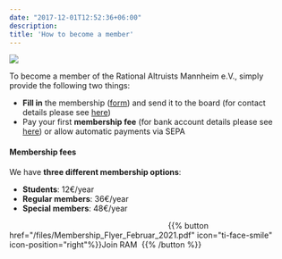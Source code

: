 ```yaml
---
date: "2017-12-01T12:52:36+06:00"
description: 
title: 'How to become a member'
---
```

![](/images/about/ram_team_member.png)


To become a member of the Rational Altruists Mannheim e.V., simply provide the following two things:

- **Fill in** the membership ([form](/files/Membership_Flyer_Februar_2021.pdf)) and send it to the board (for contact details please see [here](/about/contact))
- Pay your first **membership fee** (for bank account details please see [here](/about/contact)) or allow automatic payments via SEPA

#### Membership fees

We have **three different membership options**:

- **Students**: 12€/year
- **Regular members**: 36€/year
- **Special members**: 48€/year

&nbsp; &nbsp; &nbsp;  &nbsp; &nbsp; &nbsp; &nbsp; &nbsp; &nbsp;  &nbsp; &nbsp; &nbsp; &nbsp; &nbsp; &nbsp;  &nbsp; &nbsp; &nbsp;  &nbsp; &nbsp; &nbsp;  &nbsp; &nbsp; &nbsp; &nbsp; &nbsp; &nbsp;  &nbsp; &nbsp; &nbsp; &nbsp; &nbsp; &nbsp;  &nbsp; &nbsp; &nbsp; {{% button href="/files/Membership_Flyer_Februar_2021.pdf" icon="ti-face-smile" icon-position="right"%}}Join RAM &nbsp;{{% /button %}}
